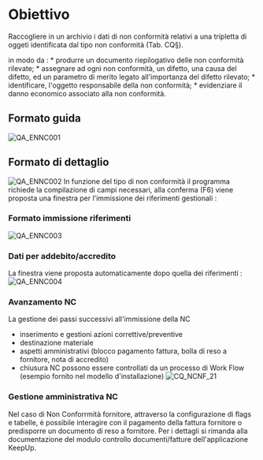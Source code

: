 # Obiettivo
Raccogliere in un archivio i dati di non conformità relativi a una tripletta di oggeti identificata dal tipo non conformità (Tab. CQ§).

in modo da : 
 \* produrre un documento riepilogativo delle non conformità rilevate;
 \* assegnare ad ogni non conformità, un difetto, una causa del difetto, ed un parametro di merito legato all'importanza del difetto rilevato;
 \* identificare, l'oggetto responsabile della non conformità;
 \* evidenziare il danno economico associato alla non conformità.

## Formato guida
![QA_ENNC001](https://doc.smeup.com/immagini/MBDOC_OGG-P_CQNC01/QA_ENNC001.png)
## Formato di dettaglio
![QA_ENNC002](https://doc.smeup.com/immagini/MBDOC_OGG-P_CQNC01/QA_ENNC002.png)
In funzione del tipo di non conformità il programma richiede la compilazione di campi necessari, alla conferma (F6) viene proposta una finestra per l'immissione dei riferimenti gestionali : 

### Formato immissione riferimenti
![QA_ENNC003](https://doc.smeup.com/immagini/MBDOC_OGG-P_CQNC01/QA_ENNC003.png)
### Dati per addebito/accredito
La finestra viene proposta automaticamente dopo quella dei riferimenti : 
![QA_ENNC004](https://doc.smeup.com/immagini/MBDOC_OGG-P_CQNC01/QA_ENNC004.png)
### Avanzamento NC
La gestione dei passi successivi all'immissione della NC
-  inserimento e gestioni azioni correttive/preventive
-  destinazione materiale
-  aspetti amministrativi (blocco pagamento fattura, bolla di reso a fornitore, nota di accredito)
-  chiusura NC
possono essere controllati da un processo di Work Flow  (esempio fornito nel modello d'installazione)
![CQ_NCNF_21](https://doc.smeup.com/immagini/MBDOC_OGG-P_CQNC01/CQ_NCNF_21.png)
### Gestione amministrativa NC
Nel caso di Non Conforrmità fornitore, attraverso la configurazione di flags e tabelle, è possibile interagire con il pagamento della fattura fornitore o predisporre un documento di reso a fornitore.
Per i dettagli si rimanda alla documentazione del modulo controllo documenti/fatture dell'applicazione KeepUp.

